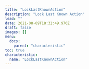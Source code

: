 ```yaml
---
title: "LockLastKnownAction"
description: "Lock Last Known Action"
lead: ""
date: 2021-08-09T18:32:49.970Z
draft: false
images: []
menu:
  docs:
    parent: "characteristic"
toc: true
characteristic:
  name: "LockLastKnownAction"
---
```

